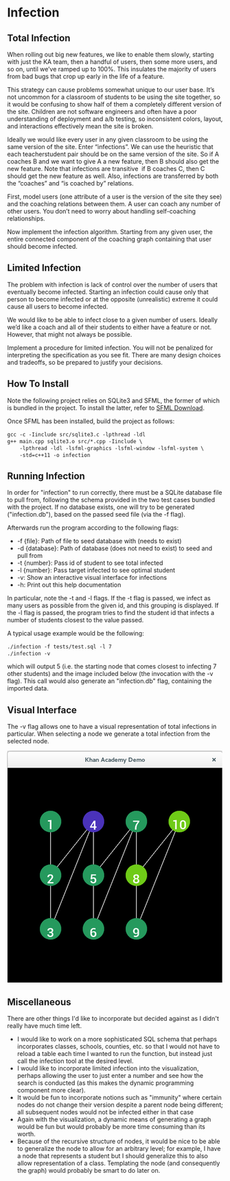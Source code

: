 Infection
=========

Total Infection
---------------
 
When rolling out big new features, we like to enable them slowly, starting with just the KA 
team, then a handful of users, then some more users, and so on, until we’ve ramped up to 
100%. This insulates the majority of users from bad bugs that crop up early in the life of a 
feature. 
 
This strategy can cause problems somewhat unique to our user base. It’s not uncommon for a 
classroom of students to be using the site together, so it would be confusing to show half of 
them a completely different version of the site. Children are not software engineers and often 
have a poor understanding of deployment and a/b testing, so inconsistent colors, layout, and 
interactions effectively mean the site is broken. 
 
Ideally we would like every user in any given classroom to be using the same version of the 
site. Enter “infections”. We can use the heuristic that each teacher­student pair should be on 
the same version of the site. So if A coaches B and we want to give A a new feature, then B 
should also get the new feature. Note that infections are transitive ­ if B coaches C, then C 
should get the new feature as well. Also, infections are transferred by both the “coaches” and 
“is coached by” relations. 
 
First, model users (one attribute of a user is the version of the site they see) and the coaching relations between 
them. A user can coach any number of ​other users. You don’t need to worry about handling self­-coaching relationships. 
 
Now implement the infection algorithm. Starting from any given user, the entire connected 
component of the coaching graph containing that user should become infected.

 
Limited Infection
-----------------

The problem with infection is lack of control over the number of users that eventually become 
infected. Starting an infection could cause only that person to become infected or at the 
opposite (unrealistic) extreme it could cause all users to become infected. 
 
We would like to be able to infect close to a given number of users. Ideally we’d like a coach 
and all of their students to either have a feature or not. However, that might not always be 
possible. 
 
Implement a procedure for limited infection. You will not be penalized for interpreting the 
specification as you see fit. There are many design choices and tradeoffs, so be prepared to 
justify your decisions. 


How To Install
--------------

Note the following project relies on SQLite3 and SFML, the former of which is bundled in the
project. To install the latter, refer to [SFML Download](http://www.sfml-dev.org/download.php).

Once SFML has been installed, build the project as follows:
```
gcc -c -Iinclude src/sqlite3.c -lpthread -ldl
g++ main.cpp sqlite3.o src/*.cpp -Iinclude \
    -lpthread -ldl -lsfml-graphics -lsfml-window -lsfml-system \
    -std=c++11 -o infection
```


Running Infection
-----------------

In order for "infection" to run correctly, there must be a SQLite database file to pull from,
following the schema provided in the two test cases bundled with the project. If no database
exists, one will try to be generated ("infection.db"), based on the passed seed file (via the
-f flag).

Afterwards run the program according to the following flags:
* -f {file}: Path of file to seed database with (needs to exist)
* -d {database}: Path of database (does not need to exist) to seed and pull from
* -t {number}: Pass id of student to see total infected
* -l {number}: Pass target infected to see optimal student
* -v: Show an interactive visual interface for infections
* -h: Print out this help documentation

In particular, note the -t and -l flags. If the -t flag is passed, we infect as many users
as possible from the given id, and this grouping is displayed. If the -l flag is passed,
the program tries to find the student id that infects a number of students closest to the
value passed.

A typical usage example would be the following:

```
./infection -f tests/test.sql -l 7
./infection -v
```

which will output 5 (i.e. the starting node that comes closest to infecting 7 other students)
and the image included below (the invocation with the -v flag). This call would also generate
an "infection.db" flag, containing the imported data.

Visual Interface
----------------

The -v flag allows one to have a visual representation of total infections in particular.
When selecting a node we generate a total infection from the selected node.

![Screenshot](https://github.com/jrpotter/Infection/blob/master/assets/screenshot.png)


Miscellaneous
-------------
There are other things I'd like to incorporate but decided against as I didn't really have much time left.
* I would like to work on a more sophisticated SQL schema that perhaps incorporates classes, schools, 
  counties, etc. so that I would not have to reload a table each time I wanted to run the function,
  but instead just call the infection tool at the desired level.
* I would like to incorporate limited infection into the visualization, perhaps allowing the user to
  just enter a number and see how the search is conducted (as this makes the dynamic programming
  component more clear).
* It would be fun to incorporate notions such as "immunity" where certain nodes do not change
  their version despite a parent node being different; all subsequent nodes would not be infected
  either in that case
* Again with the visualization, a dynamic means of generating a graph would be fun but would probably
  be more time consuming than its worth.
* Because of the recursive structure of nodes, it would be nice to be able to generalize the node to
  allow for an arbitrary level; for example, I have a node that represents a student but I should
  generalize this to also allow representation of a class. Templating the node (and consequently
  the graph) would probably be smart to do later on.
